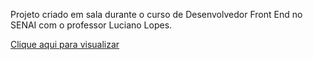 Projeto criado em sala durante o curso de Desenvolvedor Front End no SENAI com o professor Luciano Lopes.

[Clique aqui para visualizar](https://clayton-kennedy.github.io/Projeto_Clinica_Estetica_SENAI/)
